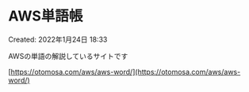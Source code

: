 # AWS単語帳

Created: 2022年1月24日 18:33

AWSの単語の解説しているサイトです

[https://otomosa.com/aws/aws-word/](https://otomosa.com/aws/aws-word/)